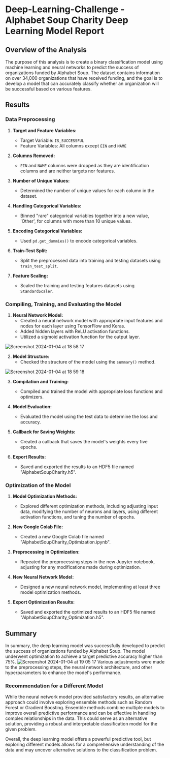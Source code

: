# Deep-Learning-Challenge - Alphabet Soup Charity Deep Learning Model Report

## Overview of the Analysis

The purpose of this analysis is to create a binary classification model using machine learning and neural networks to predict the success of organizations funded by Alphabet Soup. The dataset contains information on over 34,000 organizations that have received funding, and the goal is to develop a model that can accurately classify whether an organization will be successful based on various features.

## Results

### Data Preprocessing

1. **Target and Feature Variables:**
   - Target Variable: `IS_SUCCESSFUL`
   - Feature Variables: All columns except `EIN` and `NAME`

2. **Columns Removed:**
   - `EIN` and `NAME` columns were dropped as they are identification columns and are neither targets nor features.

3. **Number of Unique Values:**
   - Determined the number of unique values for each column in the dataset.

4. **Handling Categorical Variables:**
   - Binned "rare" categorical variables together into a new value, 'Other', for columns with more than 10 unique values.

5. **Encoding Categorical Variables:**
   - Used `pd.get_dummies()` to encode categorical variables.

6. **Train-Test Split:**
   - Split the preprocessed data into training and testing datasets using `train_test_split`.

7. **Feature Scaling:**
   - Scaled the training and testing features datasets using `StandardScaler`.

### Compiling, Training, and Evaluating the Model

1. **Neural Network Model:**
   - Created a neural network model with appropriate input features and nodes for each layer using TensorFlow and Keras.
   - Added hidden layers with ReLU activation functions.
   - Utilized a sigmoid activation function for the output layer.
     
![Screenshot 2024-01-04 at 18 58 17](https://github.com/foomatia/Deep-Learning-Challenge/assets/108195931/09928d65-1fbf-4b9c-bdbf-09176cf11e64)

2. **Model Structure:**
   - Checked the structure of the model using the `summary()` method.

![Screenshot 2024-01-04 at 18 59 18](https://github.com/foomatia/Deep-Learning-Challenge/assets/108195931/305c1cea-23c2-47fc-bad2-3fac44888fdf)

3. **Compilation and Training:**
   - Compiled and trained the model with appropriate loss functions and optimizers.

4. **Model Evaluation:**
   - Evaluated the model using the test data to determine the loss and accuracy.

5. **Callback for Saving Weights:**
   - Created a callback that saves the model's weights every five epochs.

6. **Export Results:**
   - Saved and exported the results to an HDF5 file named "AlphabetSoupCharity.h5".

### Optimization of the Model

1. **Model Optimization Methods:**
   - Explored different optimization methods, including adjusting input data, modifying the number of neurons and layers, using different activation functions, and tuning the number of epochs.

2. **New Google Colab File:**
   - Created a new Google Colab file named "AlphabetSoupCharity_Optimization.ipynb".

3. **Preprocessing in Optimization:**
   - Repeated the preprocessing steps in the new Jupyter notebook, adjusting for any modifications made during optimization.

4. **New Neural Network Model:**
   - Designed a new neural network model, implementing at least three model optimization methods.

5. **Export Optimization Results:**
   - Saved and exported the optimized results to an HDF5 file named "AlphabetSoupCharity_Optimization.h5".

## Summary

In summary, the deep learning model was successfully developed to predict the success of organizations funded by Alphabet Soup. The model underwent optimization to achieve a target predictive accuracy higher than 75%. 
![Screenshot 2024-01-04 at 19 05 17](https://github.com/foomatia/Deep-Learning-Challenge/assets/108195931/91053e07-4b3c-40c0-a7ad-37b31de04a6f)
Various adjustments were made to the preprocessing steps, the neural network architecture, and other hyperparameters to enhance the model's performance.

### Recommendation for a Different Model

While the neural network model provided satisfactory results, an alternative approach could involve exploring ensemble methods such as Random Forest or Gradient Boosting. Ensemble methods combine multiple models to improve overall predictive performance and can be effective in handling complex relationships in the data. This could serve as an alternative solution, providing a robust and interpretable classification model for the given problem.

Overall, the deep learning model offers a powerful predictive tool, but exploring different models allows for a comprehensive understanding of the data and may uncover alternative solutions to the classification problem.
